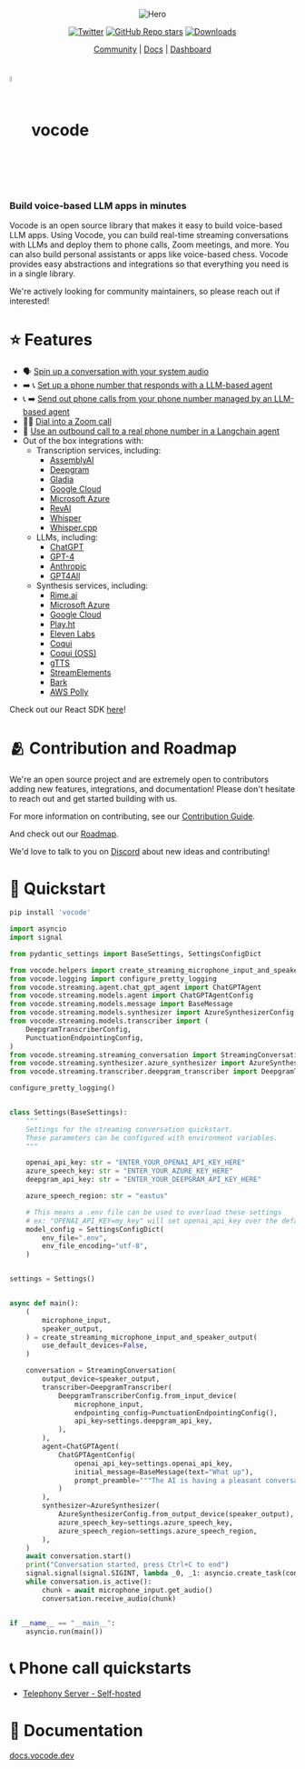 <div align="center">

![Hero](https://user-images.githubusercontent.com/6234599/228337850-e32bb01d-3701-47ef-a433-3221c9e0e56e.png)

[![Twitter](https://img.shields.io/twitter/url/https/twitter.com/vocodehq.svg?style=social&label=Follow%20%40vocodehq)](https://twitter.com/vocodehq) [![GitHub Repo stars](https://img.shields.io/github/stars/vocodedev/vocode-python?style=social)](https://github.com/vocodedev/vocode-python)
[![Downloads](https://static.pepy.tech/badge/vocode/month)](https://pepy.tech/project/vocode)

[Community](https://discord.gg/NaU4mMgcnC) | [Docs](https://docs.vocode.dev/open-source) | [Dashboard](https://app.vocode.dev)

</div>

# <span><img style='vertical-align:middle; display:inline;' src="https://user-images.githubusercontent.com/6234599/228339858-95a0873a-2d40-4542-963a-6358d19086f5.svg"  width="5%" height="5%">&nbsp; vocode</span>

### **Build voice-based LLM apps in minutes**

Vocode is an open source library that makes it easy to build voice-based LLM apps. Using Vocode, you can build real-time streaming conversations with LLMs and deploy them to phone calls, Zoom meetings, and more. You can also build personal assistants or apps like voice-based chess. Vocode provides easy abstractions and integrations so that everything you need is in a single library.

We're actively looking for community maintainers, so please reach out if interested!

# ⭐️ Features

- 🗣 [Spin up a conversation with your system audio](https://docs.vocode.dev/open-source/python-quickstart)
- ➡️ 📞 [Set up a phone number that responds with a LLM-based agent](https://docs.vocode.dev/open-source/telephony#inbound-calls)
- 📞 ➡️ [Send out phone calls from your phone number managed by an LLM-based agent](https://docs.vocode.dev/telephony/open-source/#outbound-calls)
- 🧑‍💻 [Dial into a Zoom call](https://github.com/vocodedev/vocode-core/blob/53b01dab0b59f71961ee83dbcaf3653a6935c2e3/vocode/streaming/telephony/conversation/zoom_dial_in.py)
- 🤖 [Use an outbound call to a real phone number in a Langchain agent](https://docs.vocode.dev/open-source/langchain-agent)
- Out of the box integrations with:
  - Transcription services, including:
    - [AssemblyAI](https://www.assemblyai.com/)
    - [Deepgram](https://deepgram.com/)
    - [Gladia](https://gladia.io)
    - [Google Cloud](https://cloud.google.com/speech-to-text)
    - [Microsoft Azure](https://azure.microsoft.com/en-us/products/cognitive-services/speech-to-text)
    - [RevAI](https://www.rev.ai/)
    - [Whisper](https://openai.com/blog/introducing-chatgpt-and-whisper-apis)
    - [Whisper.cpp](https://github.com/ggerganov/whisper.cpp)
  - LLMs, including:
    - [ChatGPT](https://openai.com/blog/chatgpt)
    - [GPT-4](https://platform.openai.com/docs/models/gpt-4)
    - [Anthropic](https://www.anthropic.com/)
    - [GPT4All](https://github.com/nomic-ai/gpt4all)
  - Synthesis services, including:
    - [Rime.ai](https://rime.ai)
    - [Microsoft Azure](https://azure.microsoft.com/en-us/products/cognitive-services/text-to-speech/)
    - [Google Cloud](https://cloud.google.com/text-to-speech)
    - [Play.ht](https://play.ht)
    - [Eleven Labs](https://elevenlabs.io/)
    - [Coqui](https://coqui.ai/)
    - [Coqui (OSS)](https://github.com/coqui-ai/TTS)
    - [gTTS](https://gtts.readthedocs.io/)
    - [StreamElements](https://streamelements.com/)
    - [Bark](https://github.com/suno-ai/bark)
    - [AWS Polly](https://aws.amazon.com/polly/)

Check out our React SDK [here](https://github.com/vocodedev/vocode-react-sdk)!

# 🫂 Contribution and Roadmap

We're an open source project and are extremely open to contributors adding new features, integrations, and documentation! Please don't hesitate to reach out and get started building with us.

For more information on contributing, see our [Contribution Guide](https://github.com/vocodedev/vocode-core/blob/main/contributing.md).

And check out our [Roadmap](https://github.com/vocodedev/vocode-core/blob/main/roadmap.md).

We'd love to talk to you on [Discord](https://discord.gg/NaU4mMgcnC) about new ideas and contributing!

# 🚀 Quickstart

```bash
pip install 'vocode'
```

```python
import asyncio
import signal

from pydantic_settings import BaseSettings, SettingsConfigDict

from vocode.helpers import create_streaming_microphone_input_and_speaker_output
from vocode.logging import configure_pretty_logging
from vocode.streaming.agent.chat_gpt_agent import ChatGPTAgent
from vocode.streaming.models.agent import ChatGPTAgentConfig
from vocode.streaming.models.message import BaseMessage
from vocode.streaming.models.synthesizer import AzureSynthesizerConfig
from vocode.streaming.models.transcriber import (
    DeepgramTranscriberConfig,
    PunctuationEndpointingConfig,
)
from vocode.streaming.streaming_conversation import StreamingConversation
from vocode.streaming.synthesizer.azure_synthesizer import AzureSynthesizer
from vocode.streaming.transcriber.deepgram_transcriber import DeepgramTranscriber

configure_pretty_logging()


class Settings(BaseSettings):
    """
    Settings for the streaming conversation quickstart.
    These parameters can be configured with environment variables.
    """

    openai_api_key: str = "ENTER_YOUR_OPENAI_API_KEY_HERE"
    azure_speech_key: str = "ENTER_YOUR_AZURE_KEY_HERE"
    deepgram_api_key: str = "ENTER_YOUR_DEEPGRAM_API_KEY_HERE"

    azure_speech_region: str = "eastus"

    # This means a .env file can be used to overload these settings
    # ex: "OPENAI_API_KEY=my_key" will set openai_api_key over the default above
    model_config = SettingsConfigDict(
        env_file=".env",
        env_file_encoding="utf-8",
    )


settings = Settings()


async def main():
    (
        microphone_input,
        speaker_output,
    ) = create_streaming_microphone_input_and_speaker_output(
        use_default_devices=False,
    )

    conversation = StreamingConversation(
        output_device=speaker_output,
        transcriber=DeepgramTranscriber(
            DeepgramTranscriberConfig.from_input_device(
                microphone_input,
                endpointing_config=PunctuationEndpointingConfig(),
                api_key=settings.deepgram_api_key,
            ),
        ),
        agent=ChatGPTAgent(
            ChatGPTAgentConfig(
                openai_api_key=settings.openai_api_key,
                initial_message=BaseMessage(text="What up"),
                prompt_preamble="""The AI is having a pleasant conversation about life""",
            )
        ),
        synthesizer=AzureSynthesizer(
            AzureSynthesizerConfig.from_output_device(speaker_output),
            azure_speech_key=settings.azure_speech_key,
            azure_speech_region=settings.azure_speech_region,
        ),
    )
    await conversation.start()
    print("Conversation started, press Ctrl+C to end")
    signal.signal(signal.SIGINT, lambda _0, _1: asyncio.create_task(conversation.terminate()))
    while conversation.is_active():
        chunk = await microphone_input.get_audio()
        conversation.receive_audio(chunk)


if __name__ == "__main__":
    asyncio.run(main())
```

# 📞 Phone call quickstarts

- [Telephony Server - Self-hosted](https://docs.vocode.dev/open-source/telephony)

# 🌱 Documentation

[docs.vocode.dev](https://docs.vocode.dev/open-source)

